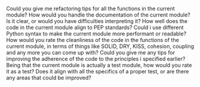 Could you give me refactoring tips for all the functions in the current module?
How would you handle the documentation of the current module? Is it clear, or would you have difficulties interpreting it?
How well does the code in the current module align to PEP standards?
Could i use different Python syntax to make the current module more performant or readable?
How would you rate the cleanliness of the code in the functions of the current module, in terms of things like SOLID, DRY, KISS, cohesion, coupling and any more you can come up with? Could you give me any tips for improving the adherence of the code to the principles i specified earlier?
Being that the current module is actually a test module, how would you rate it as a test? Does it align with all the specifics of a proper test, or are there any areas that could be improved?
